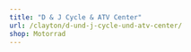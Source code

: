 ```yaml
---
title: "D & J Cycle & ATV Center"
url: /clayton/d-und-j-cycle-und-atv-center/
shop: Motorrad
---
```

